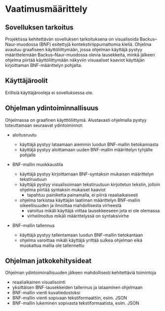 # Vaatimusmäärittely

## Sovelluksen tarkoitus

Projektissa kehitettävän sovelluksen tarkoituksena on visualisoida Backus–Naur-muodossa (BNF) esitettyjä kontekstiriippumattomia kieliä. Ohjelma avautuu graafiseen käyttöliittymään, jossa ohjelman käyttäjä pystyy määrittelemään Backus–Naur-muodossa olevia lausekkeita, minkä jälkeen ohjelma piirtää käyttöliittymään näkyviin visuaaliset kaaviot käyttäjän kirjoittaman BNF-määrittelyn pohjalta.

## Käyttäjäroolit

Erillisiä käyttäjärooleja ei sovelluksessa ole.

## Ohjelman ydintoiminnallisuus

Ohjelmassa on graafinen käytttöliittymä. Alustavasti ohjelmalla pystyy toteuttamaan seuraavat ydintoiminnot:

* aloitusruutu
    * käyttäjä pystyy lataamaan aiemmin luodun BNF-mallin tietokannasta
    * käyttäjä pystyy aloittamaan uuden BNF-mallin määrittelyn tyhjälle pohjalle

* BNF-mallin muokkaustila
    * käyttäjä pystyy kirjoittamaan BNF-syntaksin mukaisen määrittelyn tekstiruutuun
    * käyttäjä pystyy visualisoimaan tekstiruutuun kirjoitetun tekstin, jolloin ohjelma piirtää syntaksin mukaiset kaaviot
        * tapahtuu painiketta painamalla, ei piirrä reaaliaikaisesti
    * ohjelma tarkistaa käyttäjän laatiman määrittelyn BNF-mallin oikeellisuuden ja ilmoittaa mahdollisesta virheestä
        * varoitus mikäli käyttäjä viittaa lausekkeeseen jota ei ole olemassa
        * virheilmoitus mikäli määrittelyssä on syntaksivirhe

* BNF-mallin tallennus
    * käyttäjä pystyy tallentamaan luodun BNF-mallin tietokantaan
    * ohjelma varoittaa mikäli käyttäjä yrittää sulkea ohjelman eikä muokattua mallia ole tallennettu
  
## Ohjelman jatkokehitysideat

Ohjelman ydintoiminallisuuden jälkeen mahdollisesti kehitettäviä toimintoja  

* reaaliaikainen visualisointi
* yksittäisen BNF-lausekkeiden tallennus ja lataaminen ohjelmaan
* BNF-mallin vienti kuvatiedostoksi
* BNF-mallin vienti sopivaan tekstiformaattiin, esim. JSON
* BNF-mallin lukeminen sopivasta tekstiformaatista, esim. JSON